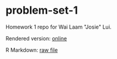 # problem-set-1

Homework 1 repo for Wai Laam "Josie" Lui.

Rendered version: [online](josie-hw1.html)

R Markdown: [raw file](josie-hw1.Rmd)